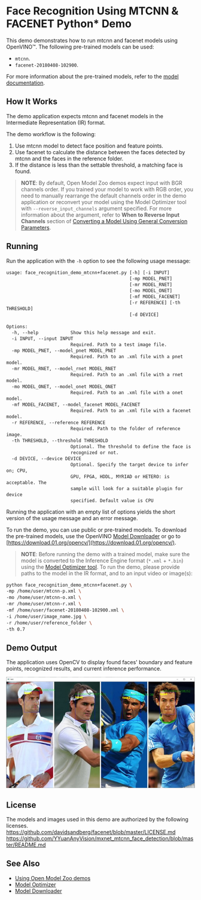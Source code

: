 # Face Recognition Using MTCNN & FACENET Python* Demo

This demo demonstrates how to run mtcnn and facenet models using OpenVINO&trade;. The following pre-trained models can be used:

* `mtcnn`.
* `facenet-20180408-102900`.

For more information about the pre-trained models, refer to the [model documentation](../../../models/public/index.md).

## How It Works

The demo application expects mtcnn and facenet models in the Intermediate Representation (IR) format.

The demo workflow is the following:

1. Use mtcnn model to detect face position and feature points.
2. Use facenet to calculate the distance between the faces detected by mtcnn and the faces in the reference folder.
3. If the distance is less than the settable threshold, a matching face is found.

> **NOTE**: By default, Open Model Zoo demos expect input with BGR channels order. If you trained your model to work with RGB order, you need to manually rearrange the default channels order in the demo application or reconvert your model using the Model Optimizer tool with `--reverse_input_channels` argument specified. For more information about the argument, refer to **When to Reverse Input Channels** section of [Converting a Model Using General Conversion Parameters](https://docs.openvinotoolkit.org/latest/_docs_MO_DG_prepare_model_convert_model_Converting_Model_General.html).

## Running

Run the application with the `-h` option to see the following usage message:

```
usage: face_recognition_demo_mtcnn+facenet.py [-h] [-i INPUT] 
                                              [-mp MODEL_PNET]
                                              [-mr MODEL_RNET]
                                              [-mo MODEL_ONET]
                                              [-mf MODEL_FACENET]
                                              [-r REFERENCE] [-th THRESHOLD]
                                              [-d DEVICE]

Options:
  -h, --help            Show this help message and exit.
  -i INPUT, --input INPUT
                        Required. Path to a test image file.
  -mp MODEL_PNET, --model_pnet MODEL_PNET
                        Required. Path to an .xml file with a pnet model.
  -mr MODEL_RNET, --model_rnet MODEL_RNET
                        Required. Path to an .xml file with a rnet model.
  -mo MODEL_ONET, --model_onet MODEL_ONET
                        Required. Path to an .xml file with a onet model.
  -mf MODEL_FACENET, --model_facenet MODEL_FACENET
                        Required. Path to an .xml file with a facenet model.
  -r REFERENCE, --reference REFERENCE
                        Required. Path to the folder of reference image.
  -th THRESHOLD, --threshold THRESHOLD
                        Optional. The threshold to define the face is
                        recognized or not.
  -d DEVICE, --device DEVICE
                        Optional. Specify the target device to infer on; CPU,
                        GPU, FPGA, HDDL, MYRIAD or HETERO: is acceptable. The
                        sample will look for a suitable plugin for device
                        specified. Default value is CPU

```

Running the application with an empty list of options yields the short version of the usage message and an error message.

To run the demo, you can use public or pre-trained models. To download the pre-trained models, use the OpenVINO [Model Downloader](../../../tools/downloader/README.md) or go to [https://download.01.org/opencv/](https://download.01.org/opencv/).

> **NOTE**: Before running the demo with a trained model, make sure the model is converted to the Inference Engine format (`*.xml` + `*.bin`) using the [Model Optimizer tool](https://docs.openvinotoolkit.org/latest/_docs_MO_DG_Deep_Learning_Model_Optimizer_DevGuide.html).
To run the demo, please provide paths to the model in the IR format, and to an input video or image(s):
```bash
python face_recognition_demo_mtcnn+facenet.py \
-mp /home/user/mtcnn-p.xml \
-mo /home/user/mtcnn-o.xml \
-mr /home/user/mtcnn-r.xml \
-mf /home/user/facenet-20180408-102900.xml \
-i /home/user/image_name.jpg \
-r /home/user/reference_folder \
-th 0.7
```

## Demo Output

The application uses OpenCV to display found faces' boundary and feature points, recognized results, and current inference performance.

![](./data/face_recognition_demo_mtcnn+facenet.jpg)

## License
The models and images used in this demo are authorized by the following licenses.
https://github.com/davidsandberg/facenet/blob/master/LICENSE.md
https://github.com/YYuanAnyVision/mxnet_mtcnn_face_detection/blob/master/README.md

## See Also
* [Using Open Model Zoo demos](../../README.md)
* [Model Optimizer](https://docs.openvinotoolkit.org/latest/_docs_MO_DG_Deep_Learning_Model_Optimizer_DevGuide.html)
* [Model Downloader](../../../tools/downloader/README.md)
